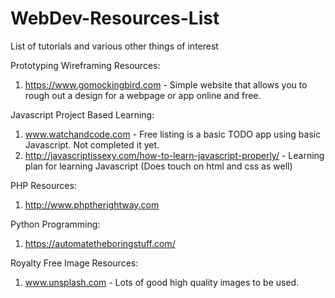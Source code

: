 # WebDev-Resources-List
List of tutorials and various other things of interest

Prototyping Wireframing Resources:
1. https://www.gomockingbird.com - Simple website that allows you to rough out a design for a webpage or app online and free.

Javascript Project Based Learning:
1. www.watchandcode.com - Free listing is a basic TODO app using basic Javascript. Not completed it yet.
2. http://javascriptissexy.com/how-to-learn-javascript-properly/ - Learning plan for learning Javascript (Does touch on html and css as well)

PHP Resources:
1. http://www.phptherightway.com

Python Programming:
1. https://automatetheboringstuff.com/

Royalty Free Image Resources:
1. www.unsplash.com - Lots of good high quality images to be used.
